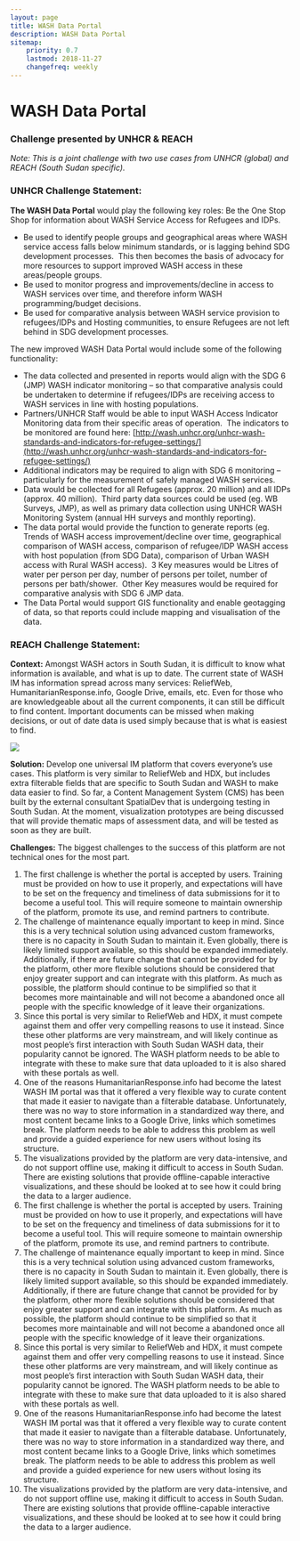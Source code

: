 ```yaml
---
layout: page
title: WASH Data Portal
description: WASH Data Portal
sitemap:
    priority: 0.7
    lastmod: 2018-11-27
    changefreq: weekly
---
```

# WASH Data Portal

### Challenge presented by UNHCR & REACH

*Note: This is a joint challenge with two use cases from UNHCR (global) and REACH (South Sudan specific).*

### UNHCR Challenge Statement:

**The WASH Data Portal** would play the following key roles: Be the One Stop Shop for information about WASH Service Access for Refugees and IDPs.
- Be used to identify people groups and geographical areas where WASH service access falls below minimum standards, or is lagging behind SDG development processes.  This then becomes the basis of advocacy for more resources to support improved WASH access in these areas/people groups. 
- Be used to monitor progress and improvements/decline in access to WASH services over time, and therefore inform WASH programming/budget decisions.
- Be used for comparative analysis between WASH service provision to refugees/IDPs and Hosting communities, to ensure Refugees are not left behind in SDG development processes.

The new improved WASH Data Portal would include some of the following functionality:
- The data collected and presented in reports would align with the SDG 6 (JMP) WASH indicator monitoring – so that comparative analysis could be undertaken to determine if refugees/IDPs are receiving access to WASH services in line with hosting populations.
- Partners/UNHCR Staff would be able to input WASH Access Indicator Monitoring data from their specific areas of operation.  The indicators to be monitored are found here: [http://wash.unhcr.org/unhcr-wash-standards-and-indicators-for-refugee-settings/](http://wash.unhcr.org/unhcr-wash-standards-and-indicators-for-refugee-settings/)
- Additional indicators may be required to align with SDG 6 monitoring – particularly for the measurement of safely managed WASH services.
- Data would be collected for all Refugees (approx. 20 million) and all IDPs (approx. 40 million).  Third party data sources could be used (eg. WB Surveys, JMP), as well as primary data collection using UNHCR WASH Monitoring System (annual HH surveys and monthly reporting).
- The data portal would provide the function to generate reports (eg.  Trends of WASH access improvement/decline over time, geographical comparison of WASH access, comparison of refugee/IDP WASH access with host population (from SDG Data), comparison of Urban WASH access with Rural WASH access).  3 Key measures would be Litres of water per person per day, number of persons per toilet, number of persons per bath/shower.  Other Key measures would be required for comparative analysis with SDG 6 JMP data.
- The Data Portal would support GIS functionality and enable geotagging of data, so that reports could include mapping and visualisation of the data.

### REACH Challenge Statement:

**Context:** Amongst WASH actors in South Sudan, it is difficult to know what information is available, and what is up to date. The current state of WASH IM has information spread across many services: ReliefWeb, HumanitarianResponse.info, Google Drive, emails, etc. Even for those who are knowledgeable about all the current components, it can still be difficult to find content. Important documents can be missed when making decisions, or out of date data is used simply because that is what is easiest to find.

<span class="image fit"><img src="{{ site.baseurl }}/images/wash.png" /></span>

**Solution:** Develop one universal IM platform that covers everyone’s use cases. This platform is very similar to ReliefWeb and HDX, but includes extra filterable fields that are specific to South Sudan and WASH to make data easier to find. So far, a Content Management System (CMS) has been built by the external consultant SpatialDev that is undergoing testing in South Sudan. At the moment, visualization prototypes are being discussed that will provide thematic maps of assessment data, and will be tested as soon as they are built.

**Challenges:** The biggest challenges to the success of this platform are not technical ones for the most part.

1. The first challenge is whether the portal is accepted by users. Training must be provided on how to use it properly, and expectations will have to be set on the frequency and timeliness of data submissions for it to become a useful tool. This will require someone to maintain ownership of the platform, promote its use, and remind partners to contribute. 
2. The challenge of maintenance equally important to keep in mind. Since this is a very technical solution using advanced custom frameworks, there is no capacity in South Sudan to maintain it. Even globally, there is likely limited support available, so this should be expanded immediately. Additionally, if there are future change that cannot be provided for by the platform, other more flexible solutions should be considered that enjoy greater support and can integrate with this platform. As much as possible, the platform should continue to be simplified so that it becomes more maintainable and will not become a abandoned once all people with the specific knowledge of it leave their organizations.
3. Since this portal is very similar to ReliefWeb and HDX, it must compete against them and offer very compelling reasons to use it instead. Since these other platforms are very mainstream, and will likely continue as most people’s first interaction with South Sudan WASH data, their popularity cannot be ignored. The WASH platform needs to be able to integrate with these to make sure that data uploaded to it is also shared with these portals as well.
4. One of the reasons HumanitarianResponse.info had become the latest WASH IM portal was that it offered a very flexible way to curate content that made it easier to navigate than a filterable database. Unfortunately, there was no way to store information in a standardized way there, and most content became links to a Google Drive, links which sometimes break. The platform needs to be able to address this problem as well and provide a guided experience for new users without losing its structure.
5. The visualizations provided by the platform are very data-intensive, and do not support offline use, making it difficult to access in South Sudan. There are existing solutions that provide offline-capable interactive visualizations, and these should be looked at to see how it could bring the data to a larger audience. 
6. The first challenge is whether the portal is accepted by users. Training must be provided on how to use it properly, and expectations will have to be set on the frequency and timeliness of data submissions for it to become a useful tool. This will require someone to maintain ownership of the platform, promote its use, and remind partners to contribute. 
7. The challenge of maintenance equally important to keep in mind. Since this is a very technical solution using advanced custom frameworks, there is no capacity in South Sudan to maintain it. Even globally, there is likely limited support available, so this should be expanded immediately. Additionally, if there are future change that cannot be provided for by the platform, other more flexible solutions should be considered that enjoy greater support and can integrate with this platform. As much as possible, the platform should continue to be simplified so that it becomes more maintainable and will not become a abandoned once all people with the specific knowledge of it leave their organizations.
8. Since this portal is very similar to ReliefWeb and HDX, it must compete against them and offer very compelling reasons to use it instead. Since these other platforms are very mainstream, and will likely continue as most people’s first interaction with South Sudan WASH data, their popularity cannot be ignored. The WASH platform needs to be able to integrate with these to make sure that data uploaded to it is also shared with these portals as well.
9. One of the reasons HumanitarianResponse.info had become the latest WASH IM portal was that it offered a very flexible way to curate content that made it easier to navigate than a filterable database. Unfortunately, there was no way to store information in a standardized way there, and most content became links to a Google Drive, links which sometimes break. The platform needs to be able to address this problem as well and provide a guided experience for new users without losing its structure.
10. The visualizations provided by the platform are very data-intensive, and do not support offline use, making it difficult to access in South Sudan. There are existing solutions that provide offline-capable interactive visualizations, and these should be looked at to see how it could bring the data to a larger audience. 
